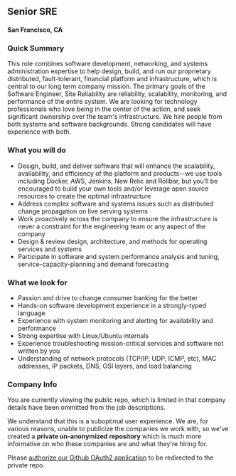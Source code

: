 ## Senior SRE
#### San Francisco, CA

### Quick Summary
This role combines software development, networking, and systems administration expertise to help design, build, and run our proprietary distributed, fault-tolerant, financial platform and infrastructure, which is central to our long term company mission. The primary goals of the Software Engineer, Site Reliability are reliability, scalability, monitoring, and performance of the entire system. We are looking for technology professionals who love being in the center of the action, and seek significant ownership over the team's infrastructure. We hire people from both systems and software backgrounds. Strong candidates will have experience with both.

### What you will do
+	Design, build, and deliver software that will enhance the scalability, availability, and efficiency of the platform and products--we use tools including Docker, AWS, Jenkins, New Relic and Rollbar, but you’ll be encouraged to build your own tools and/or leverage open source resources to create the optimal infrastructure
+	Address complex software and systems issues such as distributed change propagation on live serving systems
+	Work proactively across the company to ensure the infrastructure is never a constraint for the engineering team or any aspect of the company
+	Design & review design, architecture, and methods for operating services and systems
+	Participate in software and system performance analysis and tuning, service-capacity-planning and demand forecasting

### What we look for
+	Passion and drive to change consumer banking for the better
+	Hands-on software development experience in a strongly-typed language
+	Experience with system monitoring and alerting for availability and performance
+	Strong expertise with Linux/Ubuntu internals
+	Experience troubleshooting mission-critical services and software not written by you
+	Understanding of network protocols (TCP/IP, UDP, ICMP, etc), MAC addresses, IP packets, DNS, OSI layers, and load balancing

### Company Info
You are currently viewing the public repo, which is limited in that company details have been ommitted from the job descriptions.  
    
We understand that this is a suboptimal user experience.  We are, for various reasons, unable to publicize the companies we work with, so we've
created a **private un-anonymized repository** which is much more informative on who these companies are and what they're hiring for.  
    
Please [authorize our Github OAuth2 application](https://letsrockit.co/users/auth/github?job_id=qwzmaxjt-senior-sre) to be redirected to the private repo.
